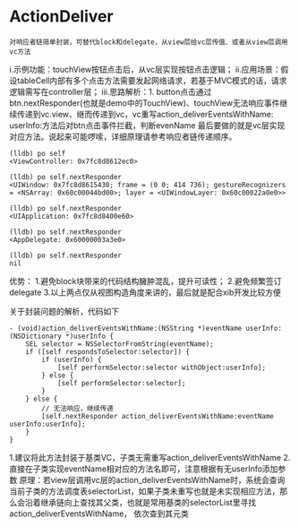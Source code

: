 # ActionDeliver
    对响应者链简单封装，可替代block和delegate，从view层给vc层传值、或者从view层调用vc方法
i.示例功能：touchView按钮点击后，从vc层实现按钮点击逻辑；
ii.应用场景：假设tableCell内部有多个点击方法需要发起网络请求，若基于MVC模式的话，请求逻辑需写在controller层；
iii.思路解析：1. button点击通过btn.nextResponder(也就是demo中的TouchView)、touchView无法响应事件继续传递到vc.view、继而传递到vc，vc重写action_deliverEventsWithName: userInfo:方法后对btn点击事件拦截，判断evenName
最后要做的就是vc层实现对应方法。说起来可能啰嗦，详细原理请参考响应者链传递顺序。

    (lldb) po self
    <ViewController: 0x7fc8d8612ec0>

    (lldb) po self.nextResponder
    <UIWindow: 0x7fc8d8615430; frame = (0 0; 414 736); gestureRecognizers = <NSArray: 0x60c00044bd00>; layer = <UIWindowLayer: 0x60c00022a0e0>>

    (lldb) po self.nextResponder
    <UIApplication: 0x7fc8d8400e60>

    (lldb) po self.nextResponder
    <AppDelegate: 0x60000003a3e0>

    (lldb) po self.nextResponder
    nil

优势：
1.避免block块带来的代码结构臃肿混乱，提升可读性；
2.避免频繁签订delegate
3.以上两点仅从视图构造角度来讲的，最后就是配合xib开发比较方便


关于封装问题的解析，代码如下

    - (void)action_deliverEventsWithName:(NSString *)eventName userInfo:(NSDictionary *)userInfo {
        SEL selector = NSSelectorFromString(eventName);
        if ([self respondsToSelector:selector]) {
            if (userInfo) {
                [self performSelector:selector withObject:userInfo];
            } else {
                [self performSelector:selector];
            }
        } else {
            // 无法响应，继续传递
            [self.nextResponder action_deliverEventsWithName:eventName userInfo:userInfo];
        }
    }

1.建议将此方法封装于基类VC，子类无需重写action_deliverEventsWithName
2.直接在子类实现eventName相对应的方法名即可，注意根据有无userInfo添加参数
原理：若view层调用vc层的action_deliverEventsWithName时，系统会查询当前子类的方法调度表selectorList，如果子类未重写也就是未实现相应方法，那么会沿着继承链向上查找其父类，也就是常用基类的selectorList里寻找action_deliverEventsWithName，
依次查到其元类
